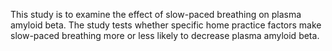 This study is to examine the effect of slow-paced breathing on plasma amyloid beta. The study tests whether specific home practice factors make slow-paced breathing more or less likely to decrease plasma amyloid beta.